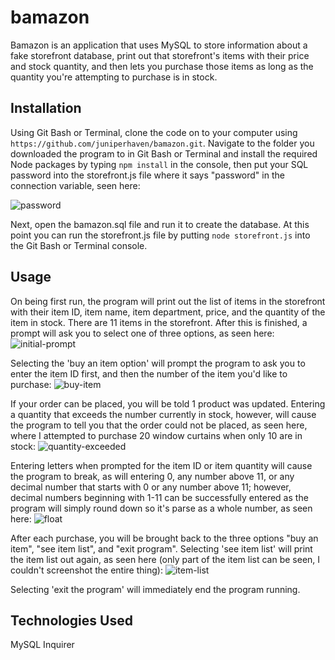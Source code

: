 # bamazon
Bamazon is an application that uses MySQL to store information about a fake storefront database, print out that storefront's items with their price and stock quantity, and then lets you purchase those items as long as the quantity you're attempting to purchase is in stock.

## Installation
Using Git Bash or Terminal, clone the code on to your computer using ```https://github.com/juniperhaven/bamazon.git```. Navigate to the folder you downloaded the program to in Git Bash or Terminal and install the required Node packages by typing ```npm install``` in the console, then put your SQL password into the storefront.js file where it says "password" in the connection variable, seen here:

![password](https://i.imgur.com/T8dOiu0.png)

Next, open the bamazon.sql file and run it to create the database. At this point you can run the storefront.js file by putting ```node storefront.js``` into the Git Bash or Terminal console.

## Usage
On being first run, the program will print out the list of items in the storefront with their item ID, item name, item department, price, and the quantity of the item in stock. There are 11 items in the storefront.
After this is finished, a prompt will ask you to select one of three options, as seen here:
![initial-prompt](https://i.imgur.com/MN96FOH.png)

Selecting the 'buy an item option' will prompt the program to ask you to enter the item ID first, and then the number of the item you'd like to purchase:
![buy-item](https://i.imgur.com/0HoXc2i.png)

If your order can be placed, you will be told 1 product was updated. Entering a quantity that exceeds the number currently in stock, however, will cause the program to tell you that the order could not be placed, as seen here, where I attempted to purchase 20 window curtains when only 10 are in stock:
![quantity-exceeded](https://i.imgur.com/3Oq0ouP.png)

Entering letters when prompted for the item ID or item quantity will cause the program to break, as will entering 0, any number above 11, or any decimal number that starts with 0 or any number above 11; however, decimal numbers beginning with 1-11 can be successfully entered as the program will simply round down so it's parse as a whole number, as seen here:
![float](https://i.imgur.com/VqBQgcN.png)

After each purchase, you will be brought back to the three options "buy an item", "see item list", and "exit program".
Selecting 'see item list' will print the item list out again, as seen here (only part of the item list can be seen, I couldn't screenshot the entire thing):
![item-list](https://i.imgur.com/VCZaxB0.png)

Selecting 'exit the program' will immediately end the program running.

## Technologies Used
MySQL
Inquirer